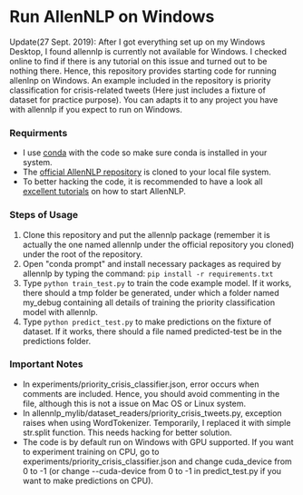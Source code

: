 # Run AllenNLP on Windows

Update(27 Sept. 2019): After I got everything set up on my Windows Desktop, I found allennlp is currently not available for Windows. I checked online to find if there is any tutorial on this issue and turned out to be nothing there. Hence,
this repository provides starting code for running allenlnp on Windows. An example included in the repository is priority classification for crisis-related tweets (Here just includes a fixture of dataset for practice purpose). You can adapts it to any project you have with allennlp if you expect to run on Windows. 
### Requirments
- I use [conda](https://docs.anaconda.com/anaconda/install/windows/) with the code so make sure conda is installed in your system.
- The [official AllenNLP repository](https://github.com/allenai/allennlp) is cloned to your local file system.
- To better hacking the code, it is recommended to have a look all [excellent tutorials](https://github.com/allenai/allennlp/tree/master/tutorials) on how to start AllenNLP.

### Steps of Usage
1. Clone this repository and put the allennlp package (remember it is actually the one named allennlp  under the official repository you cloned) under the root of the repository.
2. Open "conda prompt" and install necessary packages as required by allennlp by typing the command: `pip install -r requirements.txt`
3. Type `python train_test.py` to train the code example model. If it works, there should a tmp folder be generated, under which a folder named my_debug containing all details of training the priority classification model with allennlp.
4. Type `python predict_test.py` to make predictions on the fixture of dataset. If it works, there should a file named predicted-test be in the predictions folder.


### Important Notes
- In experiments/priority_crisis_classifier.json, error occurs when comments are included. Hence, you should avoid commenting in the file, although this is not a issue on Mac OS or Linux system.
- In allennlp_mylib/dataset_readers/priority_crisis_tweets.py, exception raises when using WordTokenizer. Temporarily, I replaced it with simple str.split function. This needs hacking for better solution. 
- The code is by default run on Windows with GPU supported. If you want to experiment training on CPU, go to experiments/priority_crisis_classifier.json and change cuda_device from 0 to -1 (or change --cuda-device from 0 to -1 in predict_test.py if you want to make predictions on CPU).